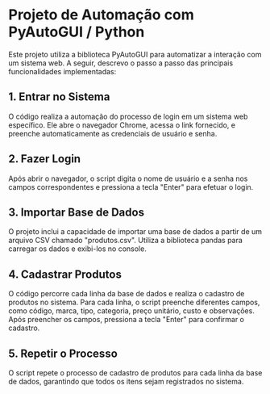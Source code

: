 # Projeto de Automação com PyAutoGUI / Python

Este projeto utiliza a biblioteca PyAutoGUI para automatizar a interação com um sistema web. A seguir, descrevo o passo a passo das principais funcionalidades implementadas:

## 1. Entrar no Sistema

O código realiza a automação do processo de login em um sistema web específico. Ele abre o navegador Chrome, acessa o link fornecido, e preenche automaticamente as credenciais de usuário e senha.

## 2. Fazer Login

Após abrir o navegador, o script digita o nome de usuário e a senha nos campos correspondentes e pressiona a tecla "Enter" para efetuar o login.

## 3. Importar Base de Dados

O projeto inclui a capacidade de importar uma base de dados a partir de um arquivo CSV chamado "produtos.csv". Utiliza a biblioteca pandas para carregar os dados e exibi-los no console.

## 4. Cadastrar Produtos

O código percorre cada linha da base de dados e realiza o cadastro de produtos no sistema. Para cada linha, o script preenche diferentes campos, como código, marca, tipo, categoria, preço unitário, custo e observações. Após preencher os campos, pressiona a tecla "Enter" para confirmar o cadastro.

## 5. Repetir o Processo

O script repete o processo de cadastro de produtos para cada linha da base de dados, garantindo que todos os itens sejam registrados no sistema.
